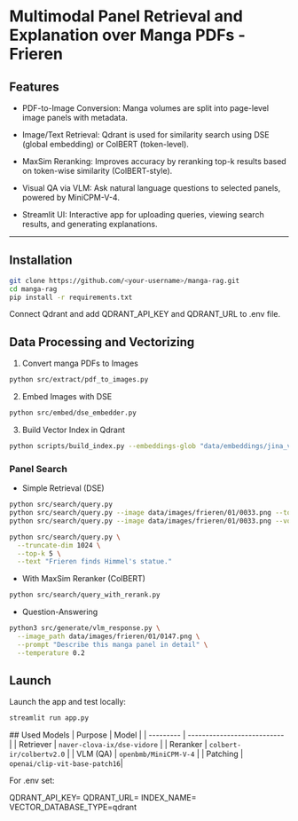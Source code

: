 # Multimodal Panel Retrieval and Explanation over Manga PDFs - Frieren

## Features

* PDF-to-Image Conversion: Manga volumes are split into page-level image panels with metadata.

* Image/Text Retrieval: Qdrant is used for similarity search using DSE (global embedding) or ColBERT (token-level).

* MaxSim Reranking: Improves accuracy by reranking top-k results based on token-wise similarity (ColBERT-style).

* Visual QA via VLM: Ask natural language questions to selected panels, powered by MiniCPM-V-4.

* Streamlit UI: Interactive app for uploading queries, viewing search results, and generating explanations.

---

## Installation

```bash
git clone https://github.com/<your-username>/manga-rag.git
cd manga-rag
pip install -r requirements.txt
```

Connect Qdrant and add QDRANT_API_KEY and QDRANT_URL to .env file.


## Data Processing and Vectorizing

1. Convert manga PDFs to Images
```bash
python src/extract/pdf_to_images.py
```

2. Embed Images with DSE
```bash
python src/embed/dse_embedder.py
```

3. Build Vector Index in Qdrant
```bash
python scripts/build_index.py --embeddings-glob "data/embeddings/jina_v4/vol_01.jsonl"
```

### Panel Search

* Simple Retrieval (DSE)
```bash
python src/search/query.py
python src/search/query.py --image data/images/frieren/01/0033.png --top-k 5 --truncate-dim 1024
python src/search/query.py --image data/images/frieren/01/0033.png --volume 01

python src/search/query.py \
  --truncate-dim 1024 \
  --top-k 5 \
  --text "Frieren finds Himmel's statue."
```

* With MaxSim Reranker (ColBERT)
```bash
python src/search/query_with_rerank.py
```

* Question-Answering
```bash
python3 src/generate/vlm_response.py \
  --image_path data/images/frieren/01/0147.png \
  --prompt "Describe this manga panel in detail" \
  --temperature 0.2
```

## Launch 
Launch the app and test locally:
```bash
streamlit run app.py
```

## Used Models
| Purpose   | Model                       |
| --------- | --------------------------- |
| Retriever | `naver-clova-ix/dse-vidore` |
| Reranker  | `colbert-ir/colbertv2.0`    |
| VLM (QA)  | `openbmb/MiniCPM-V-4`       |
| Patching  |  `openai/clip-vit-base-patch16`|

For .env set:

QDRANT_API_KEY=
QDRANT_URL=
INDEX_NAME=
VECTOR_DATABASE_TYPE=qdrant